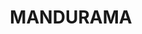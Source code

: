 ---
lastmod: '2025-04-06T06:05:20+00:00'
latitude: -33.626627
layout: suburb
longitude: 149.08632
postcode: '2792'
state: NSW
title: MANDURAMA
url: /nsw/mandurama/
---